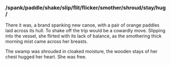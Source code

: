 ### /spank/paddle/shake/slip/flit/flicker/smother/shroud/stay/hug/

There it was, a brand spanking new canoe, with a pair of orange paddles laid across its hull. To shake off the trip would be a cowardly move. Slipping into the vessel, she flirted with its lack of balance, as the smothering thick morning mist came across her breasts. 

The swamp was shrouded in cloaked moisture, the wooden stays of her chest hugged her heart. She was free.
